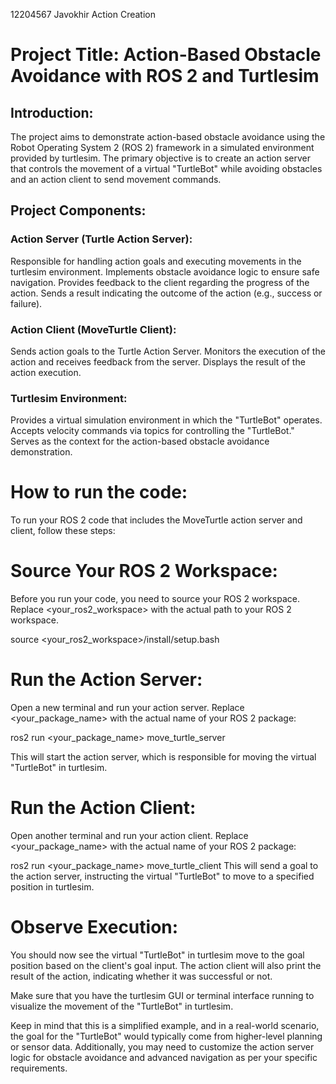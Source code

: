 12204567 Javokhir Action Creation

# Project Title: Action-Based Obstacle Avoidance with ROS 2 and Turtlesim


## Introduction:

The project aims to demonstrate action-based obstacle avoidance using the Robot Operating System 2 (ROS 2) framework in a simulated environment provided by turtlesim. The primary objective is to create an action server that controls the movement of a virtual "TurtleBot" while avoiding obstacles and an action client to send movement commands.

## Project Components:

### Action Server (Turtle Action Server):

Responsible for handling action goals and executing movements in the turtlesim environment.
Implements obstacle avoidance logic to ensure safe navigation.
Provides feedback to the client regarding the progress of the action.
Sends a result indicating the outcome of the action (e.g., success or failure).

### Action Client (MoveTurtle Client):

Sends action goals to the Turtle Action Server.
Monitors the execution of the action and receives feedback from the server.
Displays the result of the action execution.

### Turtlesim Environment:

Provides a virtual simulation environment in which the "TurtleBot" operates.
Accepts velocity commands via topics for controlling the "TurtleBot."
Serves as the context for the action-based obstacle avoidance demonstration.

# How to run the code:

To run your ROS 2 code that includes the MoveTurtle action server and client, follow these steps:

# Source Your ROS 2 Workspace:

Before you run your code, you need to source your ROS 2 workspace. Replace <your_ros2_workspace> with the actual path to your ROS 2 workspace.

source <your_ros2_workspace>/install/setup.bash

# Run the Action Server:

Open a new terminal and run your action server. Replace <your_package_name> with the actual name of your ROS 2 package:

ros2 run <your_package_name> move_turtle_server

This will start the action server, which is responsible for moving the virtual "TurtleBot" in turtlesim.

# Run the Action Client:

Open another terminal and run your action client. Replace <your_package_name> with the actual name of your ROS 2 package:

ros2 run <your_package_name> move_turtle_client
This will send a goal to the action server, instructing the virtual "TurtleBot" to move to a specified position in turtlesim.

# Observe Execution:

You should now see the virtual "TurtleBot" in turtlesim move to the goal position based on the client's goal input. The action client will also print the result of the action, indicating whether it was successful or not.

Make sure that you have the turtlesim GUI or terminal interface running to visualize the movement of the "TurtleBot" in turtlesim.

Keep in mind that this is a simplified example, and in a real-world scenario, the goal for the "TurtleBot" would typically come from higher-level planning or sensor data. Additionally, you may need to customize the action server logic for obstacle avoidance and advanced navigation as per your specific requirements.

